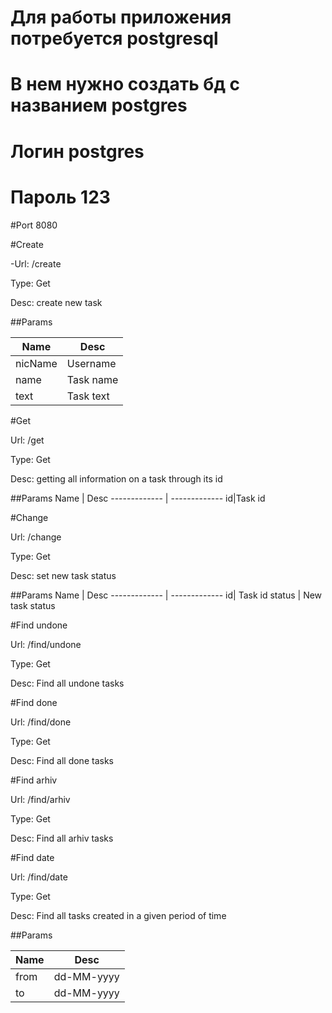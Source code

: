 # Для работы приложения потребуется postgresql

#  В нем нужно создать бд c названием postgres 

#  Логин  postgres 

#  Пароль 123 
 
 #Port
  8080
  
  #Create
  
  -Url: /create
  
  Type: Get
  
  Desc: create new task
  
  ##Params
  
  Name | Desc
  ------------- | -------------
  nicName | Username
  name | Task name
  text | Task text
  
  #Get
  
  Url: /get
  
  Type: Get
  
  Desc: getting all information on a task through its id
  
  ##Params
  Name | Desc
  ------------- | -------------
  id|Task id 
  
  #Сhange
  
  Url: /change
  
  Type: Get
  
  Desc: set new task status
  
  ##Params
  Name | Desc
  ------------- | -------------
  id| Task id 
  status | New task status
  
  #Find undone
  
  Url: /find/undone
  
  Type: Get
  
  Desc: Find all undone tasks
  
  #Find done
  
  Url: /find/done
  
  Type: Get
  
  Desc: Find all done tasks
  
  #Find arhiv
  
  Url: /find/arhiv
  
  Type: Get
  
  Desc: Find all arhiv tasks
  
  #Find date
  
  Url: /find/date
  
  Type: Get
  
  Desc: Find all tasks created in a given period of time
  
  ##Params
  
  Name | Desc
  ------------- | -------------
  from | dd-MM-yyyy
  to | dd-MM-yyyy
